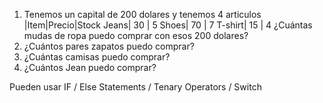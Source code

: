 1) Tenemos un capital de 200 dolares y tenemos 4 articulos
|Item|Precio|Stock
Jeans| 30   | 5
Shoes| 70   | 7
T-shirt| 15 | 4
¿Cuántas mudas de ropa puedo comprar con esos 200 dolares?
2) ¿Cuántos pares zapatos puedo comprar?
3) ¿Cuántas camisas puedo comprar?
4) ¿Cuántos Jean puedo comprar?

Pueden usar IF / Else Statements / Tenary Operators / Switch